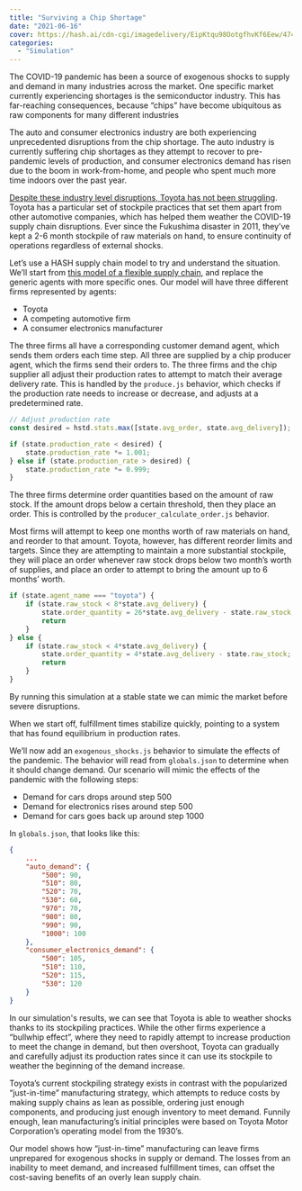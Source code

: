 ```yaml
---
title: "Surviving a Chip Shortage"
date: "2021-06-16"
cover: https://hash.ai/cdn-cgi/imagedelivery/EipKtqu98OotgfhvKf6Eew/4741a400-0cf1-4a95-bdae-163d9def4d00/public
categories: 
  - "Simulation"
---
```


The COVID-19 pandemic has been a source of exogenous shocks to supply and demand in many industries across the market. One specific market currently experiencing shortages is the semiconductor industry. This has far-reaching consequences, because “chips” have become ubiquitous as raw components for many different industries

The auto and consumer electronics industry are both experiencing unprecedented disruptions from the chip shortage. The auto industry is currently suffering chip shortages as they attempt to recover to pre-pandemic levels of production, and consumer electronics demand has risen due to the boom in work-from-home, and people who spent much more time indoors over the past year.

[Despite these industry level disruptions, Toyota has not been struggling](https://www.bloomberg.com/news/articles/2021-04-07/how-toyota-s-supply-chain-helped-it-weather-the-chip-shortage). Toyota has a particular set of stockpile practices that set them apart from other automotive companies, which has helped them weather the COVID-19 supply chain disruptions. Ever since the Fukushima disaster in 2011, they’ve kept a 2-6 month stockpile of raw materials on hand, to ensure continuity of operations regardless of external shocks.

Let’s use a HASH supply chain model to try and understand the situation. We’ll start from [this model of a flexible supply chain](https://hash.ai/@hash/flexible-supply-chain), and replace the generic agents with more specific ones. Our model will have three different firms represented by agents:

- Toyota
- A competing automotive firm
- A consumer electronics manufacturer

The three firms all have a corresponding customer demand agent, which sends them orders each time step. All three are supplied by a chip producer agent, which the firms send their orders to. The three firms and the chip supplier all adjust their production rates to attempt to match their average delivery rate. This is handled by the `produce.js` behavior, which checks if the production rate needs to increase or decrease, and adjusts at a predetermined rate.

```javascript
// Adjust production rate
const desired = hstd.stats.max([state.avg_order, state.avg_delivery]);

if (state.production_rate < desired) {
    state.production_rate *= 1.001;
} else if (state.production_rate > desired) {
    state.production_rate *= 0.999;
}
```

The three firms determine order quantities based on the amount of raw stock. If the amount drops below a certain threshold, then they place an order. This is controlled by the `producer_calculate_order.js` behavior.

Most firms will attempt to keep one months worth of raw materials on hand, and reorder to that amount. Toyota, however, has different reorder limits and targets. Since they are attempting to maintain a more substantial stockpile, they will place an order whenever raw stock drops below two month’s worth of supplies, and place an order to attempt to bring the amount up to 6 months’ worth.

```javascript
if (state.agent_name === "toyota") {
    if (state.raw_stock < 8*state.avg_delivery) {
        state.order_quantity = 26*state.avg_delivery - state.raw_stock;
        return
    }
} else {
    if (state.raw_stock < 4*state.avg_delivery) {
        state.order_quantity = 4*state.avg_delivery - state.raw_stock;
        return
    }
}
```

By running this simulation at a stable state we can mimic the market before severe disruptions.

When we start off, fulfillment times stabilize quickly, pointing to a system that has found equilibrium in production rates.

We’ll now add an `exogenous_shocks.js` behavior to simulate the effects of the pandemic. The behavior will read from `globals.json` to determine when it should change demand. Our scenario will mimic the effects of the pandemic with the following steps:

- Demand for cars drops around step 500
- Demand for electronics rises around step 500
- Demand for cars goes back up around step 1000

In `globals.json`, that looks like this:

```json
{
    ...
    "auto_demand": {
        "500": 90,
        "510": 80,
        "520": 70,
        "530": 60,
        "970": 70,
        "980": 80,
        "990": 90,
        "1000": 100
    },
    "consumer_electronics_demand": {
        "500": 105,
        "510": 110,
        "520": 115,
        "530": 120
    }
}
```

In our simulation's results, we can see that Toyota is able to weather shocks thanks to its stockpiling practices. While the other firms experience a “bullwhip effect”, where they need to rapidly attempt to increase production to meet the change in demand, but then overshoot, Toyota can gradually and carefully adjust its production rates since it can use its stockpile to weather the beginning of the demand increase.

Toyota’s current stockpiling strategy exists in contrast with the popularized “just-in-time” manufacturing strategy, which attempts to reduce costs by making supply chains as lean as possible, ordering just enough components, and producing just enough inventory to meet demand. Funnily enough, lean manufacturing’s initial principles were based on Toyota Motor Corporation’s operating model from the 1930’s.

Our model shows how “just-in-time” manufacturing can leave firms unprepared for exogenous shocks in supply or demand. The losses from an inability to meet demand, and increased fulfillment times, can offset the cost-saving benefits of an overly lean supply chain.
